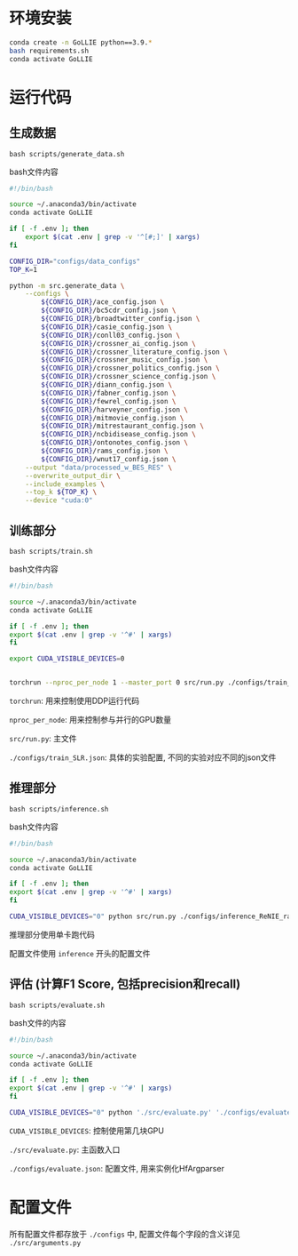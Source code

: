 # 环境安装
```bash
conda create -n GoLLIE python==3.9.*
bash requirements.sh
conda activate GoLLIE
```

# 运行代码
## 生成数据
```
bash scripts/generate_data.sh
```

bash文件内容
```bash
#!/bin/bash

source ~/.anaconda3/bin/activate
conda activate GoLLIE

if [ -f .env ]; then
	export $(cat .env | grep -v '^[#;]' | xargs)
fi

CONFIG_DIR="configs/data_configs"
TOP_K=1

python -m src.generate_data \
	--configs \
		${CONFIG_DIR}/ace_config.json \
		${CONFIG_DIR}/bc5cdr_config.json \
		${CONFIG_DIR}/broadtwitter_config.json \
		${CONFIG_DIR}/casie_config.json \
		${CONFIG_DIR}/conll03_config.json \
		${CONFIG_DIR}/crossner_ai_config.json \
		${CONFIG_DIR}/crossner_literature_config.json \
		${CONFIG_DIR}/crossner_music_config.json \
		${CONFIG_DIR}/crossner_politics_config.json \
		${CONFIG_DIR}/crossner_science_config.json \
		${CONFIG_DIR}/diann_config.json \
		${CONFIG_DIR}/fabner_config.json \
		${CONFIG_DIR}/fewrel_config.json \
		${CONFIG_DIR}/harveyner_config.json \
		${CONFIG_DIR}/mitmovie_config.json \
		${CONFIG_DIR}/mitrestaurant_config.json \
		${CONFIG_DIR}/ncbidisease_config.json \
		${CONFIG_DIR}/ontonotes_config.json \
		${CONFIG_DIR}/rams_config.json \
		${CONFIG_DIR}/wnut17_config.json \
	--output "data/processed_w_BES_RES" \
	--overwrite_output_dir \
	--include_examples \
	--top_k ${TOP_K} \
	--device "cuda:0"
```


## 训练部分
```
bash scripts/train.sh
```

bash文件内容
```bash
#!/bin/bash

source ~/.anaconda3/bin/activate
conda activate GoLLIE

if [ -f .env ]; then
export $(cat .env | grep -v '^#' | xargs)
fi

export CUDA_VISIBLE_DEVICES=0


torchrun --nproc_per_node 1 --master_port 0 src/run.py ./configs/train_random_RES.json
```

`torchrun`: 用来控制使用DDP运行代码

`nproc_per_node`: 用来控制参与并行的GPU数量

`src/run.py`: 主文件

`./configs/train_SLR.json`: 具体的实验配置, 不同的实验对应不同的json文件

## 推理部分
```
bash scripts/inference.sh
```

bash文件内容
```bash
#!/bin/bash

source ~/.anaconda3/bin/activate
conda activate GoLLIE

if [ -f .env ]; then
export $(cat .env | grep -v '^#' | xargs)
fi

CUDA_VISIBLE_DEVICES="0" python src/run.py ./configs/inference_ReNIE_random_RES.json
```
推理部分使用单卡跑代码

配置文件使用 `inference` 开头的配置文件

## 评估 (计算F1 Score, 包括precision和recall)
```
bash scripts/evaluate.sh
```

bash文件的内容
```bash
#!/bin/bash

source ~/.anaconda3/bin/activate
conda activate GoLLIE

if [ -f .env ]; then
export $(cat .env | grep -v '^#' | xargs)
fi

CUDA_VISIBLE_DEVICES="0" python './src/evaluate.py' './configs/evaluate.json'
```

`CUDA_VISIBLE_DEVICES`: 控制使用第几块GPU

`./src/evaluate.py`: 主函数入口

`./configs/evaluate.json`: 配置文件, 用来实例化HfArgparser


# 配置文件
所有配置文件都存放于 `./configs` 中, 配置文件每个字段的含义详见 `./src/arguments.py`